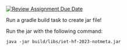 [![Review Assignment Due Date](https://classroom.github.com/assets/deadline-readme-button-24ddc0f5d75046c5622901739e7c5dd533143b0c8e959d652212380cedb1ea36.svg)](https://classroom.github.com/a/coREwzrI)

Run a gradle build task to create jar file!

Run the jar with the following command:

`java -jar build/libs/iet-hf-2023-notmeta.jar`